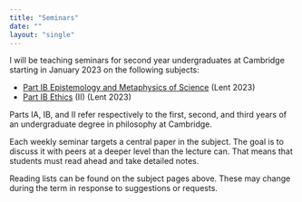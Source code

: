 ```yaml
---
title: "Seminars"
date: ""
layout: "single"
---
```


I will be teaching seminars for second year undergraduates at Cambridge starting in January 2023 on the following subjects: 

- [Part IB Epistemology and Metaphysics of Science](ems/) (Lent 2023)
- [Part IB Ethics](ethics/) (II) (Lent 2023)

Parts IA, IB, and II refer respectively to the first, second, and third years of an undergraduate degree in philosophy at Cambridge. 

Each weekly seminar targets a central paper in the subject. The goal is to discuss it with peers at a deeper level than the lecture can. That means that students must read ahead and take detailed notes. 

Reading lists can be found on the subject pages above. These may change during the term in response to suggestions or requests. 